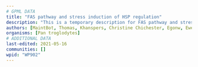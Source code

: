 ```yaml
---
# GPML DATA
title: "FAS pathway and stress induction of HSP regulation"
description: "This is a temporary description for FAS pathway and stress induction of HSP regulation"
authors: [MaintBot, Thomas, Khanspers, Christine Chichester, Egonw, Eweitz]
organisms: [Pan troglodytes]
# ADDITIONAL DATA
last-edited: 2021-05-16
communities: []
wpid: "WP902"
---
```

